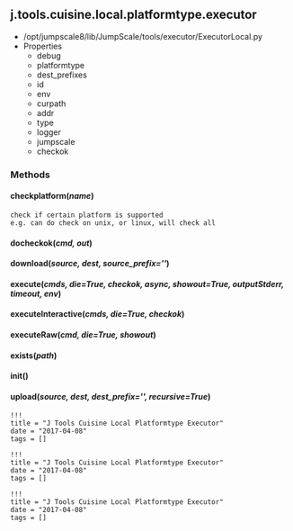 <!-- toc -->
## j.tools.cuisine.local.platformtype.executor

- /opt/jumpscale8/lib/JumpScale/tools/executor/ExecutorLocal.py
- Properties
    - debug
    - platformtype
    - dest_prefixes
    - id
    - env
    - curpath
    - addr
    - type
    - logger
    - jumpscale
    - checkok

### Methods

#### checkplatform(*name*) 

```
check if certain platform is supported
e.g. can do check on unix, or linux, will check all

```

#### docheckok(*cmd, out*) 

#### download(*source, dest, source_prefix=''*) 

#### execute(*cmds, die=True, checkok, async, showout=True, outputStderr, timeout, env*) 

#### executeInteractive(*cmds, die=True, checkok*) 

#### executeRaw(*cmd, die=True, showout*) 

#### exists(*path*) 

#### init() 

#### upload(*source, dest, dest_prefix='', recursive=True*) 


```
!!!
title = "J Tools Cuisine Local Platformtype Executor"
date = "2017-04-08"
tags = []
```

```
!!!
title = "J Tools Cuisine Local Platformtype Executor"
date = "2017-04-08"
tags = []
```

```
!!!
title = "J Tools Cuisine Local Platformtype Executor"
date = "2017-04-08"
tags = []
```
